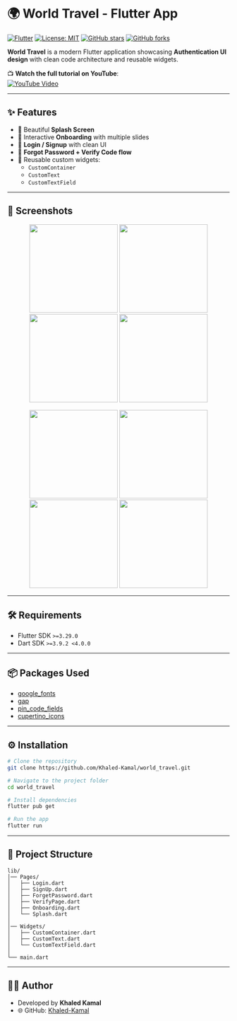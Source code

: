 # 🌍 World Travel - Flutter App

[![Flutter](https://img.shields.io/badge/Flutter-3.29-blue)](https://flutter.dev)
[![License: MIT](https://img.shields.io/badge/License-MIT-green.svg)](LICENSE)
[![GitHub stars](https://img.shields.io/github/stars/Khaled-Kamal/world_travel?style=social)](https://github.com/Khaled-Kamal/world_travel/stargazers)
[![GitHub forks](https://img.shields.io/github/forks/Khaled-Kamal/world_travel?style=social)](https://github.com/Khaled-Kamal/world_travel/network/members)

**World Travel** is a modern Flutter application showcasing **Authentication UI design** with clean code architecture and reusable widgets.  

📺 **Watch the full tutorial on YouTube**:  
[![YouTube Video](https://img.youtube.com/vi/YOUR_VIDEO_ID/0.jpg)](https://youtu.be/YOUR_VIDEO_ID)

---

## ✨ Features

- 🚀 Beautiful **Splash Screen**  
- 📝 Interactive **Onboarding** with multiple slides  
- 🔐 **Login / Signup** with clean UI  
- 📧 **Forgot Password + Verify Code flow**  
- 🎨 Reusable custom widgets:
  - `CustomContainer`  
  - `CustomText`  
  - `CustomTextField`  

---

## 📸 Screenshots

<p align="center">
  <img src="https://github.com/user-attachments/assets/1273c740-8329-4e6d-ace0-045d2db0605c" width="200"/>
  <img src="https://github.com/user-attachments/assets/155099fa-9fcf-4d64-9519-cbbc8a2bc47d" width="200"/>
  <img src="https://github.com/user-attachments/assets/46045ce0-15d0-47be-9527-a8dd475ef18f" width="200"/>
  <img src="https://github.com/user-attachments/assets/c093bd21-b8b1-4042-949d-eefcc0081fe6" width="200"/>
</p>

<p align="center">
  <img src="https://github.com/user-attachments/assets/e19fdb00-d9bc-44ab-8ded-07cd96d6e0d3" width="200"/>
  <img src="https://github.com/user-attachments/assets/a728cc5a-2ae6-4733-a6ed-e8d616285d84" width="200"/>
  <img src="https://github.com/user-attachments/assets/d14d992c-6042-4169-93d5-8d48c8188de6" width="200"/>
  <img src="https://github.com/user-attachments/assets/6a2ec629-f57f-415b-94d5-56942fc4b694" width="200"/>
</p>

---

## 🛠️ Requirements

- Flutter SDK `>=3.29.0`  
- Dart SDK `>=3.9.2 <4.0.0`  

---

## 📦 Packages Used

- [google_fonts](https://pub.dev/packages/google_fonts)  
- [gap](https://pub.dev/packages/gap)  
- [pin_code_fields](https://pub.dev/packages/pin_code_fields)  
- [cupertino_icons](https://pub.dev/packages/cupertino_icons)  

---

## ⚙️ Installation

```bash
# Clone the repository
git clone https://github.com/Khaled-Kamal/world_travel.git

# Navigate to the project folder
cd world_travel

# Install dependencies
flutter pub get

# Run the app
flutter run
````

---

## 📂 Project Structure

```
lib/
│── Pages/
│   ├── Login.dart
│   ├── SignUp.dart
│   ├── ForgetPassword.dart
│   ├── VerifyPage.dart
│   ├── Onboarding.dart
│   └── Splash.dart
│
│── Widgets/
│   ├── CustomContainer.dart
│   ├── CustomText.dart
│   └── CustomTextField.dart
│
└── main.dart
```

---

## 👨‍💻 Author

* Developed by **Khaled Kamal**
* 🌐 GitHub: [Khaled-Kamal](https://github.com/Khaled-Kamal)


